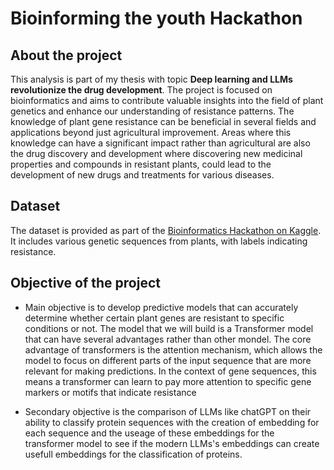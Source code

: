 # Bioinforming the youth Hackathon

## About the project

This analysis is part of my thesis with topic **Deep learning and LLMs revolutionize the drug development**. The project is focused on bioinformatics and aims to contribute valuable insights into the field of plant genetics and enhance our understanding of resistance patterns. The knowledge of plant gene resistance can be beneficial in several fields and applications beyond just agricultural improvement. Areas where this knowledge can have a significant impact rather than agricultural are also the drug discovery and development where discovering new medicinal properties and compounds in resistant plants, could lead to the development of new drugs and treatments for various diseases.

## Dataset

The dataset is provided as part of the [Bioinformatics Hackathon on Kaggle](https://www.kaggle.com/competitions/bioinformatics-hackathon-prg/overview). It includes various genetic sequences from plants, with labels indicating resistance.

## Objective of the project

* Main objective is to develop predictive models that can accurately determine whether certain plant genes are resistant to specific conditions or not. The model that we will build is a Transformer model that can have several advantages rather than other mondel. The core advantage of transformers is the attention mechanism, which allows the model to focus on different parts of the input sequence that are more relevant for making predictions. In the context of gene sequences, this means a transformer can learn to pay more attention to specific gene markers or motifs that indicate resistance

* Secondary objective is the comparison of LLMs like chatGPT on their ability to classify protein sequences with the creation of embedding for each sequence and the useage of these embeddings for the transformer model to see if the modern LLMs's embeddings can create usefull embeddings for the classification of proteins.